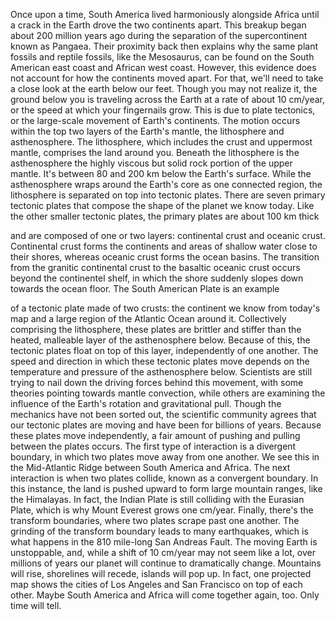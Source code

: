 
Once upon a time,
South America lived harmoniously alongside Africa
until a crack in the Earth
drove the two continents apart.
This breakup began about 200 million years ago
during the separation of the supercontinent
known as Pangaea.
Their proximity back then
explains why the same plant fossils and reptile fossils,
like the Mesosaurus,
can be found on the South American east coast
and African west coast.
However, this evidence does not account
for how the continents moved apart.
For that, we&#39;ll need to take a close look
at the earth below our feet.
Though you may not realize it,
the ground below you is traveling across the Earth
at a rate of about 10 cm/year,
or the speed at which your fingernails grow.
This is due to plate tectonics,
or the large-scale movement of Earth&#39;s continents.
The motion occurs within the top two layers
of the Earth&#39;s mantle,
the lithosphere and asthenosphere.
The lithosphere,
which includes the crust and uppermost mantle,
comprises the land around you.
Beneath the lithosphere
is the asthenosphere
the highly viscous but solid rock portion
of the upper mantle.
It&#39;s between 80 and 200 km
below the Earth&#39;s surface.
While the asthenosphere wraps around the Earth&#39;s core
as one connected region,
the lithosphere is separated on top
into tectonic plates.
There are seven primary tectonic plates
that compose the shape of the planet we know today.
Like the other smaller tectonic plates,
the primary plates are about 100 km thick

and are composed of one or two layers:
continental crust and oceanic crust.
Continental crust forms the continents
and areas of shallow water close to their shores,
whereas oceanic crust forms the ocean basins.
The transition from the granitic continental crust
to the basaltic oceanic crust
occurs beyond the continentel shelf,
in which the shore suddenly slopes down
towards the ocean floor.
The South American Plate is an example

of a tectonic plate made of two crusts:
the continent we know from today&#39;s map
and a large region of the Atlantic Ocean around it.
Collectively comprising the lithosphere,
these plates are brittler and stiffer
than the heated, malleable layer of the asthenosphere below.
Because of this,
the tectonic plates float on top of this layer,
independently of one another.
The speed and direction in which these tectonic plates move
depends on the temperature and pressure
of the asthenosphere below.
Scientists are still trying to nail down
the driving forces behind this movement,
with some theories pointing towards mantle convection,
while others are examining
the influence of the Earth&#39;s rotation
and gravitational pull.
Though the mechanics have not been sorted out,
the scientific community agrees
that our tectonic plates are moving
and have been for billions of years.
Because these plates move independently,
a fair amount of pushing and pulling
between the plates occurs.
The first type of interaction
is a divergent boundary,
in which two plates move away from one another.
We see this in the Mid-Atlantic Ridge
between South America and Africa.
The next interaction is when two plates collide,
known as a convergent boundary.
In this instance, the land is pushed upward
to form large mountain ranges,
like the Himalayas.
In fact, the Indian Plate is still colliding
with the Eurasian Plate,
which is why Mount Everest
grows one cm/year.
Finally, there&#39;s the transform boundaries,
where two plates scrape past one another.
The grinding of the transform boundary
leads to many earthquakes,
which is what happens
in the 810 mile-long San Andreas Fault.
The moving Earth is unstoppable,
and, while a shift of 10 cm/year may not seem like a lot,
over millions of years our planet will continue
to dramatically change.
Mountains will rise,
shorelines will recede,
islands will pop up.
In fact, one projected map shows
the cities of Los Angeles and San Francisco
on top of each other.
Maybe South America and Africa
will come together again, too.
Only time will tell.
